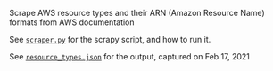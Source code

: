Scrape AWS resource types and their ARN (Amazon Resource Name) formats from AWS documentation

See [`scraper.py`](/scraper.py) for the scrapy script, and how to run it.

See [`resource_types.json`](/resource_types.json) for the output, captured on Feb 17, 2021
